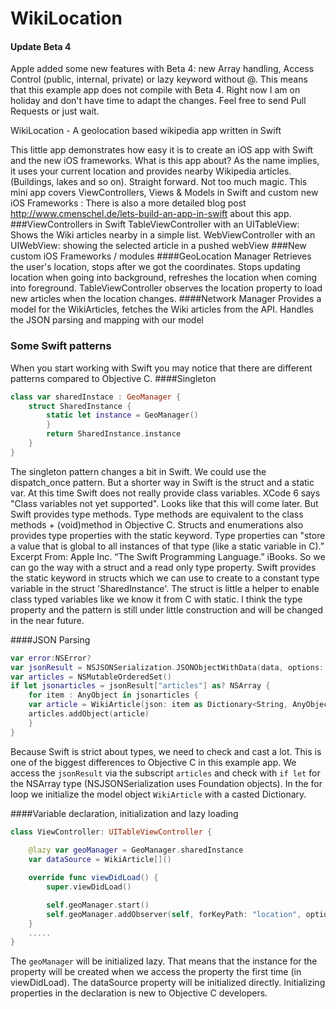 WikiLocation
============

#### Update Beta 4
Apple added some new features with Beta 4: new Array handling, Access Control (public, internal, private) or lazy keyword without @. This means that this example app does not compile with Beta 4. Right now I am on holiday and don't have time to adapt the changes. 
Feel free to send Pull Requests or just wait.

WikiLocation - A geolocation based wikipedia app written in Swift

This little app demonstrates how easy it is to create an iOS app with Swift and the new iOS frameworks.
What is this app about? As the name implies, it uses your current location and provides nearby Wikipedia articles. (Buildings, lakes and so on). Straight forward. Not too much magic.
This mini app covers ViewControllers, Views & Models in Swift and custom new iOS Frameworks :
There is also a more detailed blog post http://www.cmenschel.de/lets-build-an-app-in-swift about this app.
###ViewControllers in Swift
TableViewController with an UITableView: Shows the Wiki articles nearby in a simple list.
WebViewController with an UIWebView: showing the selected article in a pushed webView
###New custom iOS Frameworks / modules
####GeoLocation Manager
Retrieves the user's location, stops after we got the coordinates. Stops updating location when going into background, refreshes the location when coming into foreground.
TableViewController observes the location property to load new articles when the location changes.
####Network Manager
Provides a model for the WikiArticles, fetches the Wiki articles from the API. Handles the JSON parsing and mapping with our model

### Some Swift patterns
When you start working with Swift you may notice that there are different patterns compared to Objective C.
####Singleton 
```  Swift
class var sharedInstace : GeoManager {
	struct SharedInstance {
        static let instance = GeoManager()
        }
        return SharedInstance.instance
    }
}
```
The singleton pattern changes a bit in Swift. We could use the dispatch_once pattern. But a shorter way in Swift is the struct and a static var. At this time Swift does not really provide class variables. XCode 6 says "Class variables not yet supported". Looks like that this will come later. But Swift provides type methods. Type methods are equivalent to the class methods + (void)method in Objective C. Structs and enumerations also provides type properties with the static keyword. Type properties can "store a value that is global to all instances of that type (like a static variable in C).” Excerpt From: Apple Inc. “The Swift Programming Language.” iBooks.
So we can go the way with a struct and a read only type property. Swift provides the static keyword in structs which we can use to create to a constant type variable in the struct 'SharedInstance'. The struct is little a helper to enable class typed variables like we know it from C with static. I think the type property and the pattern is still under little construction and will be changed in the near future.

####JSON Parsing 
```  Swift
var error:NSError?
var jsonResult = NSJSONSerialization.JSONObjectWithData(data, options: NSJSONReadingOptions.MutableContainers, error:&error) as Dictionary<String,AnyObject>
var articles = NSMutableOrderedSet()
if let jsonarticles = jsonResult["articles"] as? NSArray {
    for item : AnyObject in jsonarticles {
	var article = WikiArticle(json: item as Dictionary<String, AnyObject>)
    articles.addObject(article)
    }
}
```
Because Swift is strict about types, we need to check and cast a lot. This is one of the biggest differences to Objective C in this example app.
We access the ``jsonResult`` via the subscript ``articles`` and check with ``if let`` for the NSArray type (NSJSONSerialization uses Foundation objects).
In the for loop we initialize the model object ``WikiArticle`` with a casted Dictionary.

####Variable declaration, initialization and lazy loading
```  Swift
class ViewController: UITableViewController {
    
    @lazy var geoManager = GeoManager.sharedInstance
    var dataSource = WikiArticle[]()

	override func viewDidLoad() {
	    super.viewDidLoad()

	    self.geoManager.start()
	    self.geoManager.addObserver(self, forKeyPath: "location", options: NSKeyValueObservingOptions.New, context: nil)
	}
    .....
}
```
The ``geoManager`` will be initialized lazy. That means that the instance for the property will be created when we access the property the first time (in viewDidLoad).
The dataSource property will be initialized directly.
Initializing properties in the declaration is new to Objective C developers.
